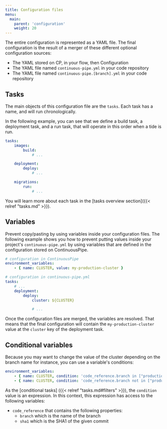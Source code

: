 ```yaml
---
title: Configuration files
menu:
  main:
    parent: 'configuration'
    weight: 20
---
```

The entire configuration is represented as a YAML file. The final configuration is the result of a merger of these different optional configuration sources:

* The YAML stored on CP, in your flow, then Configuration
* The YAML file named `continuous-pipe.yml` in your code repository
* The YAML file named `continuous-pipe.[branch].yml` in your code repository

## Tasks

The main objects of this configuration file are the `tasks`. Each task has a name, and will run chronologically.

In the following example, you can see that we define a build task, a deployment task, and a run task, that will operate in this order when a tide is run.

``` yaml
tasks:
    images:
        build:
            # ...

    deployment:
        deploy:
            # ...

    migrations:
        run:
            # ...
```

You will learn more about each task in the [tasks overview section]({{< relref "tasks.md" >}}).

## Variables
Prevent copy/pasting by using variables inside your configuration files. The following example shows you how to prevent putting values inside your project's `continuous-pipe.yml` by using variables that are defined in the configuration stored on ContinuousPipe.


``` yaml
# configuration in ContinuousPipe
environment_variables:
    - { name: CLUSTER, value: my-production-cluster }

# configuration in continuous-pipe.yml
tasks:
    # ...
    deployment:
        deploy:
            cluster: ${CLUSTER}

            # ...
```

Once the configuration files are merged, the variables are resolved. That means that the final configuration will contain the `my-production-cluster` value at the `cluster` key of the deployment task.

## Conditional variables
Because you may want to change the value of the cluster depending on the branch name for instance, you can use a variable's conditions:

``` yaml
environment_variables:
    - { name: CLUSTER, condition: 'code_reference.branch in ["production", "uat"]', value: my-production-cluster }
    - { name: CLUSTER, condition: 'code_reference.branch not in ["production", "uat"]', value: my-development-cluster }
```

As the [conditional tasks] ({{< relref "tasks.md#filters" >}}), the `condition` value is an expression. In this context, this expression has access to the following variables:

* `code_reference` that contains the following properties:
  - `branch` which is the name of the branch
  - `sha1` which is the SHA1 of the given commit

